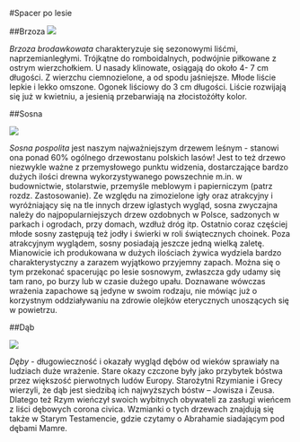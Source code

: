 #Spacer po lesie

##Brzoza
 ![](http://www.swiatkwiatow.pl/userfiles//image/brzoza_brodawkowata_pokroj.JPG)


*Brzoza brodawkowata* charakteryzuje się sezonowymi liśćmi, naprzemianległymi. Trójkątne do romboidalnych, podwójnie piłkowane z ostrym wierzchołkiem. U nasady klinowate, osiągają do około 4- 7 cm długości. Z wierzchu ciemnozielone, a od spodu jaśniejsze. Młode liście lepkie i lekko omszone. Ogonek liściowy do 3 cm długości. Liście rozwijają się już w kwietniu, a jesienią przebarwiają na złocistożółty kolor. 


##Sosna
 
 ![](http://drzewa.nk4.netmark.pl/zasoby/atlas/sosna/sosna_zwyczajna/sosna_zwyczajna_000_s.jpg)


*Sosna pospolita* jest naszym najważniejszym drzewem leśnym - stanowi ona ponad 60% ogólnego drzewostanu polskich lasów! Jest to też drzewo niezwykle ważne z przemysłowego punktu widzenia, dostarczające bardzo dużych ilości drewna wykorzystywanego powszechnie m.in. w budownictwie, stolarstwie, przemyśle meblowym i papierniczym (patrz rozdz. Zastosowanie). Ze względu na zimozielone igły oraz atrakcyjny i wyróżniający się na tle innych drzew iglastych wygląd, sosna zwyczajna należy do najpopularniejszych drzew ozdobnych w Polsce, sadzonych w parkach i ogrodach, przy domach, wzdłuż dróg itp. Ostatnio coraz częściej młode sosny zastępują też jodły i świerki w roli świątecznych choinek. Poza atrakcyjnym wyglądem, sosny posiadają jeszcze jedną wielką zaletę. Mianowicie ich produkowana w dużych ilościach żywica wydziela bardzo charakterystyczny a zarazem wyjątkowo przyjemny zapach. Można się o tym przekonać spacerując po lesie sosnowym, zwłaszcza gdy udamy się tam rano, po burzy lub w czasie dużego upału. Doznawane wówczas wrażenia zapachowe są jedyne w swoim rodzaju, nie mówiąc już o korzystnym oddziaływaniu na zdrowie olejków eterycznych unoszących się w powietrzu. 


##Dąb
 
 ![](http://upload.wikimedia.org/wikipedia/commons/f/f7/Marktr%C3%A6_%28Quercus%29.JPG)


*Dęby* - długowieczność i okazały wygląd dębów od wieków sprawiały na ludziach duże wrażenie. Stare okazy czczone były jako przybytek bóstwa przez większość pierwotnych ludów Europy. Starożytni Rzymianie i Grecy wierzyli, że dąb jest siedzibą ich najwyższych bóstw – Jowisza i Zeusa. Dlatego też Rzym wieńczył swoich wybitnych obywateli za zasługi wieńcem z liści dębowych corona civica. Wzmianki o tych drzewach znajdują się także w Starym Testamencie, gdzie czytamy o Abrahamie siadającym pod dębami Mamre.
